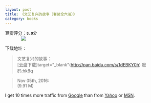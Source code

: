 ```yaml
---
layout: post
title: 《文艺复兴的故事（套装全六册）》
category: books
---
```

<div class="message" >
豆瓣评分：<code><b>8.9分</b></code>

</div>

<div style="position: relative; max-width: 400px; 
    margin: 0 auto;">
<img src="https://img3.doubanio.com/lpic/s29349325.jpg" />
</div>

<!-- more -->



下载地址：

>文艺复兴的故事：<br/>
[<i class="fa fa-cloud-download" aria-hidden="true"></i>云盘下载]target="_blank"(http://pan.baidu.com/s/1dEBKY0h) 密码:hk8q

> Nov 05th, 2016:<br/>
[<i class="fa fa-file-pdf-o font_red fa-3x" aria-hidden="true"></i>](https://guanghou-my.sharepoint.com/personal/kentwang_edu_get365_pw/_layouts/15/guestaccess.aspx?docid=034651e95c0f84f9ea6a9f1bf8ae8fd29&authkey=AcLnltXbGN--2A_9mmmIsu8) (9.91 M)

I get 10 times more traffic from [Google](http://google.com/ "Google")
than from [Yahoo](http://search.yahoo.com/ "Yahoo Search") or
[MSN](http://search.msn.com/ "MSN Search").
